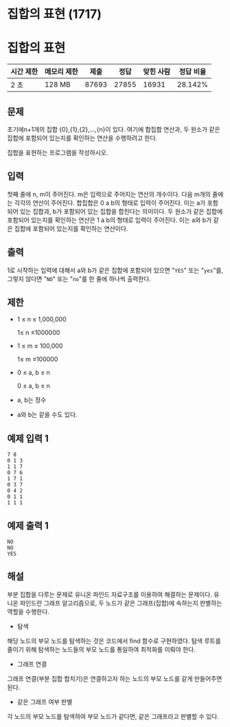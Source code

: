 # 집합의 표현 (1717)

# 집합의 표현

| 시간 제한 | 메모리 제한 | 제출 | 정답 | 맞힌 사람 | 정답 비율 |
| --- | --- | --- | --- | --- | --- |
| 2 초 | 128 MB | 87693 | 27855 | 16931 | 28.142% |

## 문제

초기에n+1개의 집합 {0},{1},{2},…,{n}이 있다. 여기에 합집합 연산과, 두 원소가 같은 집합에 포함되어 있는지를 확인하는 연산을 수행하려고 한다.

집합을 표현하는 프로그램을 작성하시오.

## 입력

첫째 줄에 n, m이 주어진다. m은 입력으로 주어지는 연산의 개수이다. 다음 m개의 줄에는 각각의 연산이 주어진다. 합집합은 0 a b의 형태로 입력이 주어진다. 이는 a가 포함되어 있는 집합과, b가 포함되어 있는 집합을 합친다는 의미이다. 두 원소가 같은 집합에 포함되어 있는지를 확인하는 연산은 1 a b의 형태로 입력이 주어진다. 이는 a와 b가 같은 집합에 포함되어 있는지를 확인하는 연산이다.

## 출력

1로 시작하는 입력에 대해서 a와 b가 같은 집합에 포함되어 있으면 "`YES`" 또는 "`yes`"를, 그렇지 않다면 "`NO`" 또는 "`no`"를 한 줄에 하나씩 출력한다.

## 제한

- 1 ≤ n ≤ 1,000,000
    
    1≤ n ≤1000000
    
- 1 ≤ m ≤ 100,000
    
    1≤ m ≤100000
    
- 0 ≤ a, b ≤ n
    
    0 ≤ a, b ≤ n
    
- a, b는 정수
- a와 b는 같을 수도 있다.

## 예제 입력 1

```
7 8
0 1 3
1 1 7
0 7 6
1 7 1
0 3 7
0 4 2
0 1 1
1 1 1

```

## 예제 출력 1

```
NO
NO
YES
```

## 해설

부분 집합을 다루는 문제로 유니온 파인드 자료구조를 이용하여 해결하는 문제이다. 유니온 파인드란 그래프 알고리즘으로, 두 노드가 같은 그래프(집합)에 속하는지 판별하는 역할을 수행한다.

- 탐색

해당 노드의 부모 노드를 탐색하는 것은 코드에서 find 함수로 구현하였다. 탐색 루트를 줄이기 위해 탐색하는 노드들의 부모 노드를 통일하여 최적화를 이뤄야 한다.

- 그래프 연결

그래프 연결(부분 집합 합치기)은 연결하고자 하는 노드의 부모 노드를 같게 만들어주면 된다.

- 같은 그래프 여부 판별

각 노드의 부모 노드를 탐색하여 부모 노드가 같다면, 같은 그래프라고 판별할 수 있다.

